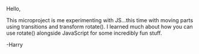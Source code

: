 Hello,

This microproject is me experimenting with JS...this time with moving parts using transitions and transform rotate(). I learned much about how you can use rotate() alongside JavaScript for some incredibly fun stuff.

-Harry